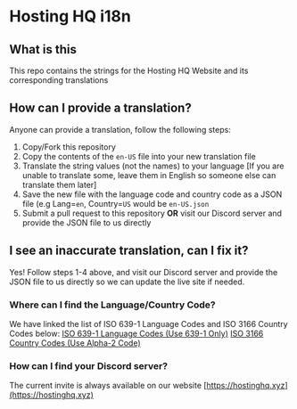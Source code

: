 # Hosting HQ i18n
## What is this
This repo contains the strings for the Hosting HQ Website and its corresponding translations

## How can I provide a translation?
Anyone can provide a translation, follow the following steps:
1. Copy/Fork this repository
2. Copy the contents of the `en-US` file into your new translation file
3. Translate the string values (not the names) to your language [If you are unable to translate some, leave them in English so someone else can translate them later]
4. Save the new file with the language code and country code as a JSON file (e.g Lang=`en`, Country=`US` would be `en-US.json`
5. Submit a pull request to this repository **OR** visit our Discord server and provide the JSON file to us directly

## I see an inaccurate translation, can I fix it?
Yes! Follow steps 1-4 above, and visit our Discord server and provide the JSON file to us directly so we can update the live site if needed.

### Where can I find the Language/Country Code?
We have linked the list of ISO 639-1 Language Codes and ISO 3166 Country Codes below:
[ISO 639-1 Language Codes (Use 639-1 Only)](https://en.wikipedia.org/wiki/List_of_ISO_639-1_codes)
[ISO 3166 Country Codes (Use Alpha-2 Code)](https://en.wikipedia.org/wiki/List_of_ISO_3166_country_codes)

### How can I find your Discord server?
The current invite is always available on our website [https://hostinghq.xyz](https://hostinghq.xyz)
